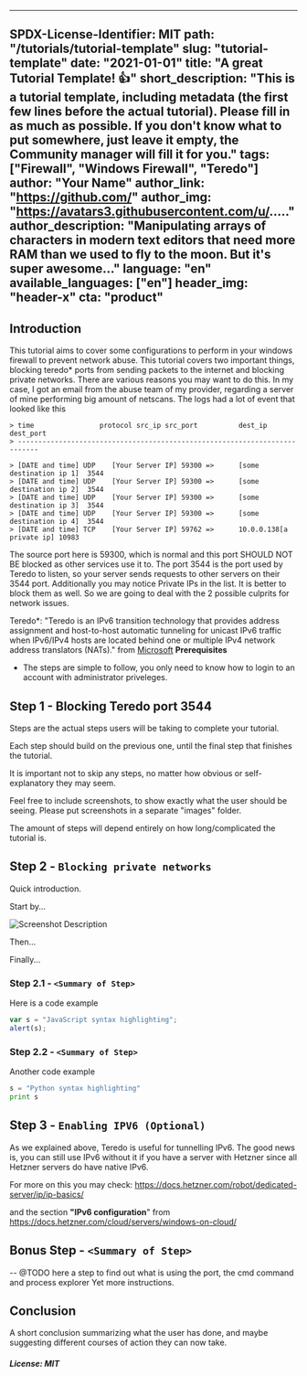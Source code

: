 
---
SPDX-License-Identifier: MIT
path: "/tutorials/tutorial-template"
slug: "tutorial-template"
date: "2021-01-01"
title: "A great Tutorial Template! :+1:"
short_description: "This is a tutorial template, including metadata (the first few lines before the actual tutorial). Please fill in as much as possible. If you don't know what to put somewhere, just leave it empty, the Community manager will fill it for you."
tags: ["Firewall", "Windows Firewall", "Teredo"]
author: "Your Name"
author_link: "https://github.com/"
author_img: "https://avatars3.githubusercontent.com/u/....."
author_description: "Manipulating arrays of characters in modern text editors that need more RAM than we used to fly to the moon. But it's super awesome..."
language: "en"
available_languages: ["en"]
header_img: "header-x"
cta: "product"
---

## Introduction


This tutorial aims to cover some configurations to perform in your windows firewall to prevent network abuse. This tutorial covers two important things,  blocking teredo* ports from sending packets to the internet and blocking private networks. There are various reasons you may want to do this. In my case,  I got an email from the abuse team of my provider, regarding a server of mine performing big amount of netscans. The logs had a lot of event that looked like this

```
> time                protocol src_ip src_port          dest_ip dest_port
> ---------------------------------------------------------------------------

> [DATE and time] UDP    [Your Server IP] 59300 =>     	[some destination ip 1]  3544
> [DATE and time] UDP    [Your Server IP] 59300 =>      [some destination ip 2]  3544
> [DATE and time] UDP    [Your Server IP] 59300 =>   	[some destination ip 3]  3544
> [DATE and time] UDP    [Your Server IP] 59300 =>    	[some destination ip 4]  3544
> [DATE and time] TCP    [Your Server IP] 59762 =>      10.0.0.138[a private ip] 10983
```

The source port here is 59300, which is normal and this port SHOULD NOT BE blocked as other services use it to. The port 3544 is the port used by Teredo to listen, so your server sends requests to other servers on their 3544 port.  Additionally you may notice Private IPs in the list. It is better to block them as well. So we are going to deal with the 2 possible culprits for network issues.

Teredo*: "Teredo is an IPv6 transition technology that provides address assignment and host-to-host automatic tunneling for unicast IPv6 traffic when IPv6/IPv4 hosts are located behind one or multiple IPv4 network address translators (NATs)." from [Microsoft](https://learn.microsoft.com/en-us/windows/win32/teredo/portal#:~:text=Teredo%20is%20an%20IPv6%20transition,network%20address%20translators%20%28NATs%29.)
**Prerequisites**

- The steps are simple to follow, you only need to know how to login to an account with administrator priveleges.

## Step 1 - Blocking Teredo port 3544

Steps are the actual steps users will be taking to complete your tutorial.

Each step should build on the previous one, until the final step that finishes the tutorial.

It is important not to skip any steps, no matter how obvious or self-explanatory they may seem.

Feel free to include screenshots, to show exactly what the user should be seeing. Please put screenshots in a separate "images" folder.

The amount of steps will depend entirely on how long/complicated the tutorial is.

## Step 2 - `Blocking private networks`

Quick introduction.

Start by...

![Screenshot Description](images/screenshot_description.png)

Then...

Finally...

### Step 2.1 - `<Summary of Step>`

Here is a code example

```javascript
var s = "JavaScript syntax highlighting";
alert(s);
```

### Step 2.2 - `<Summary of Step>`

Another code example

```python
s = "Python syntax highlighting"
print s
```

## Step 3 - `Enabling IPV6 (Optional)`

As we explained above, Teredo is useful for tunnelling IPv6. The good news is, you can still use IPv6 without it if you have a server with Hetzner since all Hetzner servers do have native IPv6.

For more on this you may check:
https://docs.hetzner.com/robot/dedicated-server/ip/ip-basics/

and the section **"IPv6 configuration**" from https://docs.hetzner.com/cloud/servers/windows-on-cloud/




## Bonus Step  - `<Summary of Step>`
-- @TODO here a step to find out what is using the port, the cmd command and process explorer
Yet more instructions.


## Conclusion

A short conclusion summarizing what the user has done, and maybe suggesting different courses of action they can now take.

##### License: MIT

<!--

Contributor's Certificate of Origin

By making a contribution to this project, I certify that:

(a) The contribution was created in whole or in part by me and I have
    the right to submit it under the license indicated in the file; or

(b) The contribution is based upon previous work that, to the best of my
    knowledge, is covered under an appropriate license and I have the
    right under that license to submit that work with modifications,
    whether created in whole or in part by me, under the same license
    (unless I am permitted to submit under a different license), as
    indicated in the file; or

(c) The contribution was provided directly to me by some other person
    who certified (a), (b) or (c) and I have not modified it.

(d) I understand and agree that this project and the contribution are
    public and that a record of the contribution (including all personal
    information I submit with it, including my sign-off) is maintained
    indefinitely and may be redistributed consistent with this project
    or the license(s) involved.

Signed-off-by: [submitter's name and email address here]

-->
